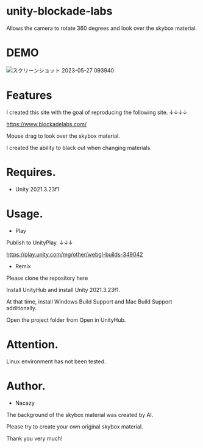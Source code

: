 # unity-blockade-labs
Allows the camera to rotate 360 degrees and look over the skybox material.

# DEMO

![スクリーンショット 2023-05-27 093940](https://github.com/nakazi0635/unity-Skybox-360/assets/91645661/ed1dd657-3c95-487d-baf3-ab1330b3e1cc)


# Features
I created this site with the goal of reproducing the following site. ↓↓↓↓

https://www.blockadelabs.com/

Mouse drag to look over the skybox material.

I created the ability to black out when changing materials.

# Requires.

* Unity 2021.3.23f1

# Usage.

* Play 

Publish to UnityPlay. ↓↓↓

https://play.unity.com/mg/other/webgl-builds-349042

* Remix

Please clone the repository here

Install UnityHub and install Unity 2021.3.23f1.

At that time, install Windows Build Support and Mac Build Support additionally.

Open the project folder from Open in UnityHub.

# Attention.

Linux environment has not been tested.

# Author.

* Nacazy

The background of the skybox material was created by AI. 

Please try to create your own original skybox material.

Thank you very much!
